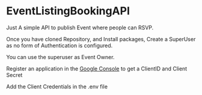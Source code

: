# EventListingBookingAPI

Just A simple API to publish Event where people can RSVP.

Once you have cloned Repository, and Install packages,  Create a SuperUser as no form of Authentication is configured.

You can use the superuser as Event Owner.

Register an application in the [Google Console](https://console.cloud.google.com/apis/credentials/consent) to get a ClientID and Client Secret


Add the Client Credentials in the .env file
